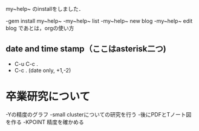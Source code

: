my~help~ のinstallをしました．

-gem install my~help~ -my~help~ list -my~help~ new blog -my~help~ edit
blog であとは，orgの使い方

date and time stamp（ここはasterisk二つ)
----------------------------------------

-   C-u C-c .
-   C-c . (date only, +1,-2)

卒業研究について
================

-Yの精度のグラフ -small clusterについての研究を行う
-後にPDFとTノート図を作る -KPOINT 精度を確かめる
